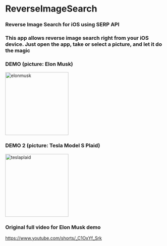 # ReverseImageSearch

### Reverse Image Search for iOS using SERP API

### This app allows reverse image search right from your iOS device. Just open the app, take or select a picture, and let it do the magic

### DEMO (picture: Elon Musk)
<img src="https://user-images.githubusercontent.com/69704913/205518670-57ba6474-c87d-438c-ab61-f8ed37367d4b.gif" alt="elonmusk" width="200"/>

### DEMO 2 (picture: Tesla Model S Plaid)

<img src="https://user-images.githubusercontent.com/69704913/205518722-e36cb15a-7839-4089-8b0e-29dcf5bbea3e.png" alt="teslaplaid" width="200"/>


### Original full video for Elon Musk demo
https://www.youtube.com/shorts/_C1OxYf_Srk
